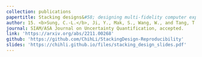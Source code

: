 ```yaml
---
collection: publications
papertitle: Stacking designs&#58; designing multi-fidelity computer experiments with target predictive accuracy
author: 15. <b>Sung, C.-L.</b>, Ji, Y., Mak, S., Wang, W., and Tang, T. (2024+)
journal: SIAM/ASA Journal on Uncertainty Quantification, accepted.
link: 'https://arxiv.org/abs/2211.00268'
github: 'https://github.com/ChihLi/StackingDesign-Reproducibility'
slides: 'https://chihli.github.io/files/stacking_design_slides.pdf'
---
```

